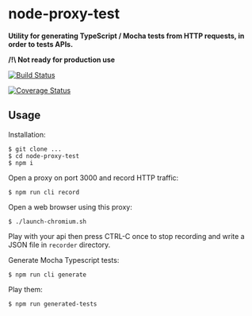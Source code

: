 # node-proxy-test

**Utility for generating TypeScript / Mocha tests from HTTP requests, in order to tests APIs.**

**/!\ Not ready for production use**

[![Build Status](https://travis-ci.org/remipassmoilesel/IaC-high-availability-load-balancing.svg?branch=master)](https://travis-ci.org/remipassmoilesel/IaC-high-availability-load-balancing)

[![Coverage Status](https://coveralls.io/repos/remipassmoilesel/IaC-high-availability-load-balancing/badge.svg?branch=master)](https://coveralls.io/r/remipassmoilesel/IaC-high-availability-load-balancing?branch=master)

## Usage

Installation:
    
    $ git clone ...
    $ cd node-proxy-test
    $ npm i
    
Open a proxy on port 3000 and record HTTP traffic:     
    
    $ npm run cli record  

Open a web browser using this proxy:

    $ ./launch-chromium.sh
    
Play with your api then press CTRL-C once to stop recording and write a JSON file in `recorder` directory.     

Generate Mocha Typescript tests:

    $ npm run cli generate
    
Play them:

    $ npm run generated-tests
    
